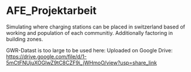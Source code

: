 # AFE_Projektarbeit

Simulating where charging stations can be placed in switzerland based of working and population of each communitiy. Additionally factoring in building zones. 

GWR-Datast is too large to be used here: Uploaded on Google Drive: 
https://drive.google.com/file/d/1-5mCtFNUjuXOGlwZ9tC8CZF9i_jWHmoO/view?usp=share_link
